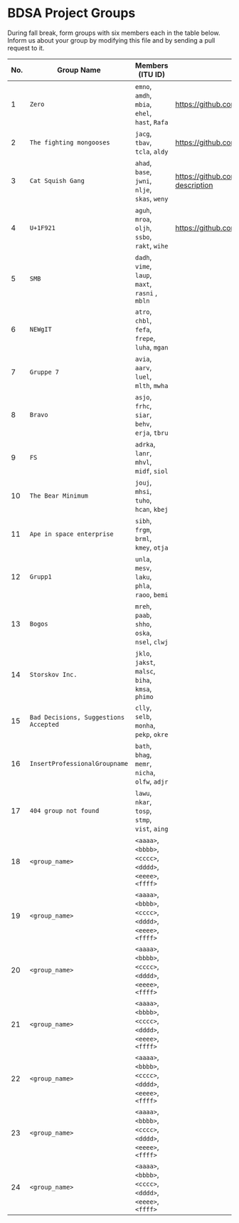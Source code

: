 # BDSA Project Groups

During fall break, form groups with six members each in the table below.
Inform us about your group by modifying this file and by sending a pull request to it.

|  No. | Group Name   | Members (ITU ID)                               | Repository URK |
|------|--------------|------------------------------------------------| ------------------------------------- |
|    1 | `Zero`       | `emno`, `amdh`, `mbia`, `ehel`, `hast`, `Rafa` | https://github.com/mikkel080/BDSA-GitInsight |
|    2 | `The fighting mongooses` | `jacg`, `tbav`, `tcla`, `aldy`     | https://github.com/Grumlebob/GitInsight |
|    3 | `Cat Squish Gang` | `ahad`, `base`, `jwni`, `nlje`, `skas`, `weny` | https://github.com/AdamHadouTemsamani/project-description |
|    4 | `U+1F921`    | `aguh`, `mroa`, `oljh`, `ssbo`, `rakt`, `wihe` | https://github.com/WilliamHeidemann/GitInsight |
|    5 | `SMB`        | `dadh`, `vime`, `laup`, `maxt`, `rasni` , `mbln` |   |
|    6 | `NEWgIT`     | `atro`, `chbl`, `fefa`, `frepe`, `luha`, `mgan`|  |
|    7 | `Gruppe 7`   | `avia`, `aarv`, `luel`, `mlth`, `mwha`         |  |
|    8 | `Bravo`      | `asjo`, `frhc`, `siar`, `behv`, `erja`, `tbru` |  |
|    9 | `FS`         | `adrka`, `lanr`, `mhvl`, `midf`, `siol` |  |
|   10 | `The Bear Minimum` | `jouj`, `mhsi`, `tuho`, `hcan`, `kbej` |  |
|   11 | `Ape in space enterprise` | `sibh`, `frgm`, `brml`, `kmey`, `otja`|  |
|   12 | `Grupp1` | `unla`, `mesv`, `laku`, `phla`, `raoo`, `bemi` |  |
|   13 | `Bogos` | `mreh`, `paab`, `shho`, `oska`, `nsel`, `clwj` |  |
|   14 | `Storskov Inc.` | `jklo`, `jakst`, `malsc`, `biha`, `kmsa`, `phimo` |  |
|   15 | `Bad Decisions, Suggestions Accepted` | `clly`, `selb`, `monha`, `pekp`, `okre` |  |
|   16 | `InsertProfessionalGroupname` | `bath`, `bhag`, `memr`, `nicha`, `olfw`, `adjr` |  |
|   17 | `404 group not found` | `lawu`, `nkar`, `tosp`, `stmp`, `vist`, `aing` |  |
|   18 | `<group_name>` | `<aaaa>`, `<bbbb>`, `<cccc>`, `<dddd>`, `<eeee>`, `<ffff>` |  |
|   19 | `<group_name>` | `<aaaa>`, `<bbbb>`, `<cccc>`, `<dddd>`, `<eeee>`, `<ffff>` |  |
|   20 | `<group_name>` | `<aaaa>`, `<bbbb>`, `<cccc>`, `<dddd>`, `<eeee>`, `<ffff>` |  |
|   21 | `<group_name>` | `<aaaa>`, `<bbbb>`, `<cccc>`, `<dddd>`, `<eeee>`, `<ffff>` |  |
|   22 | `<group_name>` | `<aaaa>`, `<bbbb>`, `<cccc>`, `<dddd>`, `<eeee>`, `<ffff>` |  |
|   23 | `<group_name>` | `<aaaa>`, `<bbbb>`, `<cccc>`, `<dddd>`, `<eeee>`, `<ffff>` |  |
|   24 | `<group_name>` | `<aaaa>`, `<bbbb>`, `<cccc>`, `<dddd>`, `<eeee>`, `<ffff>` |  |

